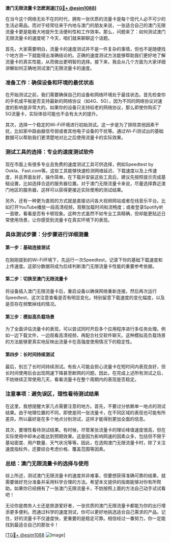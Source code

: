**澳门无限流量卡怎麽測速[[TG💪+ @esim1088](https://t.me/s/esim1088)]**

在当今这个网络无处不在的时代，拥有一张优质的流量卡是每个现代人必不可少的生活必需品。而对于经常往来于内地与澳门的朋友来说，一张适合自己的澳门无限流量卡更是能极大地提升生活便利性和工作效率。那么，问题来了：如何测试澳门无限流量卡的速度呢？今天，咱们就来聊聊这个话题。

首先，大家需要明白，流量卡的速度测试并不是一件复杂的事情，但也不是随便找个地方测一下就能得出准确结论的。正确的速度测试方法能够帮助我们更好地了解流量卡的真实性能，从而做出更明智的选择。接下来，我会从几个方面为大家详细讲解如何正确地测试澳门无限流量卡的速度。

### **准备工作：确保设备和环境的最优状态**

在开始测试之前，我们需要确保自己的设备和网络环境处于最佳状态。首先检查你的手机或平板是否支持最新的网络协议（如4G、5G），因为不同的网络协议对速度的影响是非常大的。如果你的设备只支持较老的网络协议，那么即使你购买了5G流量卡，实际体验可能也不会有太大的提升。

其次，选择一个稳定的Wi-Fi环境进行初始测试。这一步是为了排除其他因素干扰，比如家中路由器信号弱或者其他电子设备的干扰等。通过Wi-Fi测试出的基础数据可以帮助我们更清楚地对比之后使用流量卡的实际效果。

### **测试工具的选择：专业的速度测试软件**

现在市面上有很多专业且免费的速度测试工具可供选择，例如Speedtest by Ookla、Fast.com等。这些工具能够快速检测网络延迟、下载速度以及上传速度，并且界面友好，操作简单。在下载并安装这些工具后，建议先按照提示完成基础设置，比如选择合适的服务器位置。对于澳门无限流量卡来说，尽量选择靠近澳门地区的服务器，这样可以获得更接近实际使用的测试结果。

另外，还有一种更为直观的方式就是直接访问各大视频网站或者在线音乐平台。比如打开YouTube播放一段高清视频，观察加载时间和流畅度；或者登录Spotify听一首歌，看看是否有卡顿现象。这种方式虽然不如专业工具精确，但却能更贴近日常使用场景，让你感受到流量卡在真实环境下的表现。

### **具体测试步骤：分步骤进行详细测量**

#### **第一步：基础连接测试**
在刚刚提到的Wi-Fi环境下，先运行一次Speedtest，记录下你的基础下载速度和上传速度。这部分数据将成为后续判断澳门无限流量卡性能的重要参考依据。

#### **第二步：切换至澳门无限流量卡**
将设备插入澳门无限流量卡后，重启设备以确保网络重新连接。然后再次运行Speedtest，这次注意查看是否有明显变化。特别留意下载速度的变化幅度，以及是否存在频繁掉线的情况。

#### **第三步：模拟高负载场景**
为了全面评估流量卡的表现，可以尝试同时开启多个应用程序进行多任务处理。例如一边下载文件，一边观看高清视频，再配合社交软件聊天。这种模拟高负载场景的方法能够更真实地反映出流量卡在高强度使用情况下的稳定性。

#### **第四步：长时间持续测试**
最后，别忘了长时间持续测试。有些人可能会担心流量卡在短时间内表现良好，但长时间使用后会出现网速下降甚至断网的问题。因此，在完成上述所有测试之后，不妨继续正常使用几天，看看流量卡在整个周期内的表现是否稳定。

### **注意事项：避免误区，理性看待测试结果**

在这里，我想提醒大家几点需要注意的地方。首先，不要过分依赖单一地点的测试结果。由于地理位置的不同，即使是同一张流量卡，在不同区域的表现也可能有所差异。所以最好是在多个地点分别测试，这样才能得到更加全面的信息。

其次，要理性看待测试结果。有时候，尽管某张流量卡的理论峰值速度很高，但在实际使用中却未必能达到预期效果。这是因为影响网速的因素众多，包括但不限于基站密度、用户数量、天气状况等等。因此，在选购澳门无限流量卡时，除了关注速度指标外，还要综合考虑价格、覆盖范围等因素。

### **总结：澳门无限流量卡的选择与使用**

综上所述，测试澳门无限流量卡的速度并非难事，但要想获得准确可靠的结果，就需要做好充分准备并采用科学合理的方法。希望本文提供的指南能够对你有所帮助。如果你已经拥有了一张澳门无限流量卡，不妨按照上面的方法自己动手试试看吧！

无论你是商务人士还是旅游爱好者，一张优质的澳门无限流量卡都能为你的出行增添更多便利。而通过科学的速度测试，你可以更好地挑选适合自己需求的产品。记住，好的流量卡不仅速度快，更重要的是稳定可靠。相信经过一番努力，你一定能找到最适合自己的那张卡！

[[TG💪+ @esim1088](https://t.me/s/esim1088) ![Image](https://i.postimg.cc/4NQfJmqS/Snipaste-2025-05-13-00-14-12.png)]